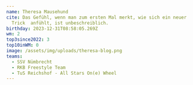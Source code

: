 ```yaml
---
name: Theresa Mausehund
cite: Das Gefühl, wenn man zum ersten Mal merkt, wie sich ein neuer
  Trick  anfühlt, ist unbeschreiblich.
birthday: 2023-12-31T08:58:05.269Z
wm: 2
top3since2022: 3
top10inWM: 0
image: /assets/img/uploads/theresa-blog.png
teams:
  - SSV Nümbrecht
  - RKB Freestyle Team
  - TuS Reichshof - All Stars On(e) Wheel
---
```

